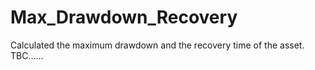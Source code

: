 # Max_Drawdown_Recovery
Calculated the maximum drawdown and the recovery time of the asset. TBC......
